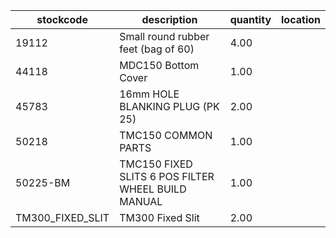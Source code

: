 |stockcode|description|quantity|location|
|---------|-----------|--------|--------|
|19112|Small round rubber feet (bag of 60)|4.00||
|44118|MDC150 Bottom Cover|1.00||
|45783|16mm HOLE BLANKING PLUG (PK 25)|2.00||
|50218|TMC150 COMMON PARTS|1.00||
|50225-BM|TMC150 FIXED SLITS 6 POS FILTER WHEEL BUILD MANUAL|1.00||
|TM300_FIXED_SLIT|TM300 Fixed Slit|2.00||
